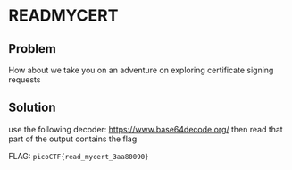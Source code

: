 # READMYCERT

## Problem

How about we take you on an adventure on exploring certificate signing requests

## Solution

use the following decoder: https://www.base64decode.org/ then read that part of the output contains the flag

FLAG: `picoCTF{read_mycert_3aa80090}`